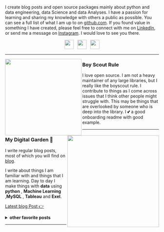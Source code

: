 
I create blog posts and open source packages mainly about python and data engineering, data Science and data Analyses.  I have a passion for learning and sharing my knowledge with others a public as possible.  You can see a full list of what I am up to on [github.com](https://github.com/Mohammad-Dawoood/Mohammad-Dawoood).  If you found value in something I have created, please feel free to connect with me on [LinkedIn](https://www.linkedin.com/in/mohammad-dawood-364a471b0/), or send me a message  on [Instagram](https://www.instagram.com/___.d.________/").  I would love to see you there.


<p align='center'>
<a href="https://twitter.com/Mohamma07063227"><img height="30" src="https://github.com/WaylonWalker/WaylonWalker/blob/main/icon/twitter.png?raw=true"></a>&nbsp;&nbsp;
<a href="https://www.instagram.com/___.d.________/"><img height="30" src="https://github.com/WaylonWalker/WaylonWalker/blob/main/icon/instagram.jpg?raw=true"></a>&nbsp;&nbsp;
<a href="https://www.linkedin.com/in/mohammad-dawood-364a471b0/"><img height="30" src="https://github.com/WaylonWalker/WaylonWalker/blob/main/icon/linkedin.png?raw=true"></a>
</p>

  ---
 
 <p>
  <img width="250" align='left' src="https://github.com/WaylonWalker/WaylonWalker/blob/main/icon/hacktoberfest.png?raw=true">
</p>
 
### Boy Scout Rule

I love open source.  I am not a heavy maintainer of any large libraries, but I really like the boyscout rule.  I contribute to things as I come across issues that I think other people might struggle with.  This may be things that are overlooked by someone who is deep into the library.  I 💕 a good onboarding readme with good example.

 ---

<p>
  <a href="https://waylonwalker.com/latest"><img width="300" align='right' src="https://waylonwalker.com/latest.png?raw=true"></a>
</p>

### My Digital Garden 🌱

I write regular blog posts, most of which you will find on [blog](https://imdawood001.blogspot.com/).

I write about things I am familiar with  and things that I am learning.  Day to day I make things with **data** using **python** , **Machine Learning** ,**MySQL** , **Tableau** and **Exel**. 

[Latest blog Post 👉](https://imdawood001.blogspot.com/)

<details>
 <summary><strong>other favorite posts</strong></summary>
 <a href="https://waylonwalker.com/blog/eight-years-cat/"><img width="400" src="https://waylonwalker.com/eight-years-cat.png?raw=true"></a>
 <a href="https://waylonwalker.com/blog/keyboard-driven-vscode/"><img width="400" src="https://waylonwalker.com/alt%20b.png?raw=true"></a>
 <a href="https://waylonwalker.com/blog/what-are-github-actions/"><img width="400" src="https://waylonwalker.com/what-are-github-actions.png?raw=true"></a>
 
</details>

---

